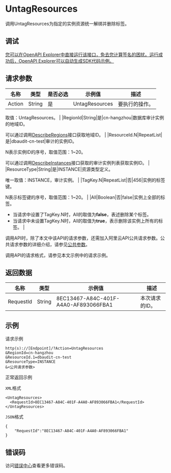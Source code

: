 # UntagResources

调用UntagResources为指定的实例资源统一解绑并删除标签。

## 调试

[您可以在OpenAPI Explorer中直接运行该接口，免去您计算签名的困扰。运行成功后，OpenAPI Explorer可以自动生成SDK代码示例。](https://api.aliyun.com/#product=Yundun-dbaudit&api=UntagResources&type=RPC&version=2019-12-09)

## 请求参数

|名称|类型|是否必选|示例值|描述|
|--|--|----|---|--|
|Action|String|是|UntagResources|要执行的操作。

 取值：UntagResources。 |
|RegionId|String|是|cn-hangzhou|数据库审计实例的地域ID。

 可以通过调用[DescribeRegions](~162344)接口获取地域ID。 |
|ResourceId.N|RepeatList|是|dbaudit-cn-test|审计的实例ID。

 N表示实例ID的序号，取值范围：1~20。

 可以通过调用[DescribeInstances](~162343)接口获取的审计实例列表获取实例ID。 |
|ResourceType|String|是|INSTANCE|资源类型定义。

 唯一取值：INSTANCE，审计实例。 |
|TagKey.N|RepeatList|否|456|实例的标签键。

 N表示标签键的序号，取值范围：1~20。 |
|All|Boolean|否|false|实例上全部的标签。

 -   当请求中设置了TagKey.N时，All的取值为**false**，表述删除某个标签。
-   当请求中未设置TagKey.N时，All的取值为**true**，表示删除该实例上所有的标签。 |

调用API时，除了本文中该API的请求参数，还需加入阿里云API公共请求参数。公共请求参数的详细介绍，请参见[公共参数](~~148151~~)。

调用API的请求格式，请参见本文示例中的请求示例。

## 返回数据

|名称|类型|示例值|描述|
|--|--|---|--|
|RequestId|String|8EC13467-A84C-401F-A4A0-AF893066FBA1|本次请求的ID。 |

## 示例

请求示例

```
http(s)://[Endpoint]/?Action=UntagResources
&RegionId=cn-hangzhou
&ResourceId.1=dbaudit-cn-test
&ResourceType=INSTANCE
&<公共请求参数>
```

正常返回示例

`XML`格式

```
<UntagResources>
  <RequestId>8EC13467-A84C-401F-A4A0-AF893066FBA1</RequestId>
</UntagResources>
```

`JSON`格式

```
{
	"RequestId":"8EC13467-A84C-401F-A4A0-AF893066FBA1"
}
```

## 错误码

访问[错误中心](https://error-center.aliyun.com/status/product/Yundun-dbaudit)查看更多错误码。

